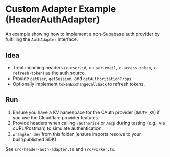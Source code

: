 # Custom Adapter Example (HeaderAuthAdapter)

An example showing how to implement a non-Supabase auth provider by fulfilling the `AuthAdapter` interface.

## Idea
- Treat incoming headers (`x-user-id`, `x-user-email`, `x-access-token`, `x-refresh-token`) as the auth source.
- Provide `getUser`, `getSession`, and `getAuthorizationProps`.
- Optionally implement `tokenExchangeCallback` to refresh tokens.

## Run
1) Ensure you have a KV namespace for the OAuth provider (`OAUTH_KV`) if you use the Cloudflare provider features.
2) Provide headers when calling `/authorize` or `/mcp` during testing (e.g., via cURL/Postman) to simulate authentication.
3) `wrangler dev` from this folder (ensure imports resolve to your built/published SDK).

See `src/header-auth-adapter.ts` and `src/worker.ts`.
